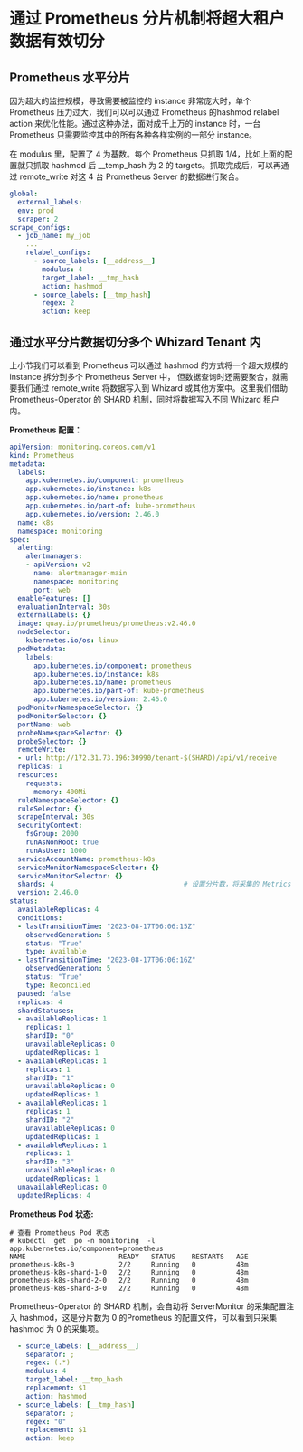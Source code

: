 # 通过 Prometheus 分片机制将超大租户数据有效切分

## Prometheus 水平分片

因为超大的监控规模，导致需要被监控的 instance 非常庞大时，单个 Prometheus 压力过大，我们可以可以通过 Prometheus 的hashmod relabel action 来优化性能。通过这种办法，面对成千上万的 instance 时，一台 Prometheus 只需要监控其中的所有各种各样实例的一部分 instance。

在 modulus 里，配置了 4 为基数。每个 Prometheus 只抓取 1/4，比如上面的配置就只抓取 hashmod 后 __temp_hash 为 2 的 targets。抓取完成后，可以再通过 remote_write 对这 4 台 Prometheus Server 的数据进行聚合。

``` yaml
global:
  external_labels:
  env: prod
  scraper: 2
scrape_configs:
  - job_name: my_job
    ...
    relabel_configs:
      - source_labels: [__address__]
        modulus: 4
        target_label: __tmp_hash
        action: hashmod
      - source_labels: [__tmp_hash]
        regex: 2
        action: keep
```

## 通过水平分片数据切分多个 Whizard Tenant 内

上小节我们可以看到 Prometheus 可以通过 hashmod 的方式将一个超大规模的 instance 拆分到多个 Prometheus Server 中， 但数据查询时还需要聚合，就需要我们通过 remote_write 将数据写入到 Whizard 或其他方案中。这里我们借助 Prometheus-Operator 的 SHARD 机制，同时将数据写入不同 Whizard 租户内。



**Prometheus 配置：**

```yaml
apiVersion: monitoring.coreos.com/v1
kind: Prometheus
metadata:
  labels:
    app.kubernetes.io/component: prometheus
    app.kubernetes.io/instance: k8s
    app.kubernetes.io/name: prometheus
    app.kubernetes.io/part-of: kube-prometheus
    app.kubernetes.io/version: 2.46.0
  name: k8s
  namespace: monitoring
spec:
  alerting:
    alertmanagers:
    - apiVersion: v2
      name: alertmanager-main
      namespace: monitoring
      port: web
  enableFeatures: []
  evaluationInterval: 30s
  externalLabels: {}
  image: quay.io/prometheus/prometheus:v2.46.0
  nodeSelector:
    kubernetes.io/os: linux
  podMetadata:
    labels:
      app.kubernetes.io/component: prometheus
      app.kubernetes.io/instance: k8s
      app.kubernetes.io/name: prometheus
      app.kubernetes.io/part-of: kube-prometheus
      app.kubernetes.io/version: 2.46.0
  podMonitorNamespaceSelector: {}
  podMonitorSelector: {}
  portName: web
  probeNamespaceSelector: {}
  probeSelector: {}
  remoteWrite:
  - url: http://172.31.73.196:30990/tenant-$(SHARD)/api/v1/receive           # 将分片变量 ${SHAED} 写入租户路径中，实现数据切分到多个租户中
  replicas: 1
  resources:
    requests:
      memory: 400Mi
  ruleNamespaceSelector: {}
  ruleSelector: {}
  scrapeInterval: 30s
  securityContext:
    fsGroup: 2000
    runAsNonRoot: true
    runAsUser: 1000
  serviceAccountName: prometheus-k8s
  serviceMonitorNamespaceSelector: {}
  serviceMonitorSelector: {}
  shards: 4                                # 设置分片数，将采集的 Metrics 拆分为 4 个Prometheus 采集
  version: 2.46.0
status:
  availableReplicas: 4
  conditions:
  - lastTransitionTime: "2023-08-17T06:06:15Z"
    observedGeneration: 5
    status: "True"
    type: Available
  - lastTransitionTime: "2023-08-17T06:06:16Z"
    observedGeneration: 5
    status: "True"
    type: Reconciled
  paused: false
  replicas: 4
  shardStatuses:
  - availableReplicas: 1
    replicas: 1
    shardID: "0"
    unavailableReplicas: 0
    updatedReplicas: 1
  - availableReplicas: 1
    replicas: 1
    shardID: "1"
    unavailableReplicas: 0
    updatedReplicas: 1
  - availableReplicas: 1
    replicas: 1
    shardID: "2"
    unavailableReplicas: 0
    updatedReplicas: 1
  - availableReplicas: 1
    replicas: 1
    shardID: "3"
    unavailableReplicas: 0
    updatedReplicas: 1
  unavailableReplicas: 0
  updatedReplicas: 4
```

**Prometheus Pod 状态:**

```shell
# 查看 Prometheus Pod 状态
# kubectl  get  po -n monitoring  -l app.kubernetes.io/component=prometheus
NAME                       READY   STATUS    RESTARTS   AGE
prometheus-k8s-0           2/2     Running   0          48m
prometheus-k8s-shard-1-0   2/2     Running   0          48m
prometheus-k8s-shard-2-0   2/2     Running   0          48m
prometheus-k8s-shard-3-0   2/2     Running   0          48m
```

Prometheus-Operator 的 SHARD 机制，会自动将 ServerMonitor 的采集配置注入 hashmod，这是分片数为 0 的Prometheus 的配置文件，可以看到只采集 hashmod 为 0 的采集项。

```yaml
  - source_labels: [__address__]
    separator: ;
    regex: (.*)
    modulus: 4
    target_label: __tmp_hash
    replacement: $1
    action: hashmod
  - source_labels: [__tmp_hash]
    separator: ;
    regex: "0"
    replacement: $1
    action: keep
```
